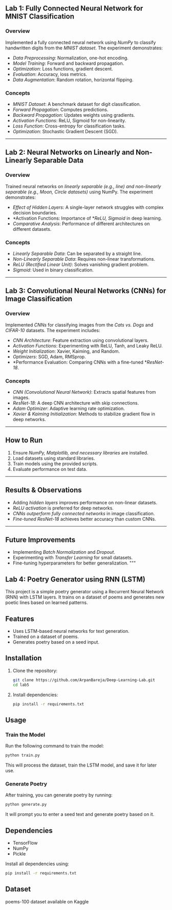 ## Lab 1: Fully Connected Neural Network for MNIST Classification

### Overview 
Implemented a fully connected neural network using *NumPy* to classify handwritten digits from the *MNIST dataset*. The experiment demonstrates:
- *Data Preprocessing*: Normalization, one-hot encoding.
- *Model Training*: Forward and backward propagation.
- *Optimization*: Loss functions, gradient descent.
- *Evaluation*: Accuracy, loss metrics.
- *Data Augmentation*: Random rotation, horizontal flipping.

### Concepts
- *MNIST Dataset*: A benchmark dataset for digit classification.
- *Forward Propagation*: Computes predictions.
- *Backward Propagation*: Updates weights using gradients.
- *Activation Functions*: ReLU, Sigmoid for non-linearity.
- *Loss Function*: Cross-entropy for classification tasks.
- *Optimization*: Stochastic Gradient Descent (SGD).

---

## Lab 2: Neural Networks on Linearly and Non-Linearly Separable Data

### Overview
Trained neural networks on *linearly separable (e.g., line) and non-linearly separable (e.g., Moon, Circle datasets)* using NumPy. The experiment demonstrates:
- *Effect of Hidden Layers*: A single-layer network struggles with complex decision boundaries.
- *Activation Functions: Importance of **ReLU, Sigmoid* in deep learning.
- *Comparative Analysis*: Performance of different architectures on different datasets.

### Concepts
- *Linearly Separable Data*: Can be separated by a straight line.
- *Non-Linearly Separable Data*: Requires non-linear transformations.
- *ReLU (Rectified Linear Unit)*: Solves vanishing gradient problem.
- *Sigmoid*: Used in binary classification.

---

## Lab 3: Convolutional Neural Networks (CNNs) for Image Classification

### Overview
Implemented *CNNs* for classifying images from the *Cats vs. Dogs* and *CIFAR-10* datasets. The experiment includes:
- *CNN Architecture*: Feature extraction using convolutional layers.
- *Activation Functions*: Experimenting with ReLU, Tanh, and Leaky ReLU.
- *Weight Initialization*: Xavier, Kaiming, and Random.
- *Optimizers*: SGD, Adam, RMSprop.
- *Performance Evaluation: Comparing CNNs with a fine-tuned **ResNet-18*.

### Concepts
- *CNN (Convolutional Neural Network)*: Extracts spatial features from images.
- *ResNet-18*: A deep CNN architecture with skip connections.
- *Adam Optimizer*: Adaptive learning rate optimization.
- *Xavier & Kaiming Initialization*: Methods to stabilize gradient flow in deep networks.

---

## How to Run
1. Ensure *NumPy, Matplotlib, and necessary libraries* are installed.
2. Load datasets using standard libraries.
3. Train models using the provided scripts.
4. Evaluate performance on test data.

---

## Results & Observations
- Adding *hidden layers* improves performance on non-linear datasets.
- *ReLU activation* is preferred for deep networks.
- *CNNs outperform fully connected networks* in image classification.
- *Fine-tuned ResNet-18* achieves better accuracy than custom CNNs.

---

## Future Improvements
- Implementing *Batch Normalization* and *Dropout*.
- Experimenting with *Transfer Learning* for small datasets.
- Fine-tuning hyperparameters for better generalization.
"""

## Lab 4:  Poetry Generator using RNN (LSTM)

This project is a simple poetry generator using a Recurrent Neural Network (RNN) with LSTM layers. It trains on a dataset of poems and generates new poetic lines based on learned patterns.

## Features
- Uses LSTM-based neural networks for text generation.
- Trained on a dataset of poems.
- Generates poetry based on a seed input.

## Installation
1. Clone the repository:
   ```sh
   git clone https://github.com/ArpanBareja/Deep-Learning-Lab.git
   cd lab5
   ```
2. Install dependencies:
   ```sh
   pip install -r requirements.txt
   ```

## Usage

### Train the Model
Run the following command to train the model:
```sh
python train.py
```
This will process the dataset, train the LSTM model, and save it for later use.

### Generate Poetry
After training, you can generate poetry by running:
```sh
python generate.py
```
It will prompt you to enter a seed text and generate poetry based on it.

## Dependencies
- TensorFlow
- NumPy
- Pickle

Install all dependencies using:
```sh
pip install -r requirements.txt
```

## Dataset
poems-100 dataset available on Kaggle
